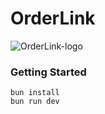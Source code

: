 # OrderLink
![OrderLink-logo](https://github.com/KaguraGateway/cafelogos-orderlink-frontend/assets/32214018/05d2f6e0-15b1-4a71-86ea-dd519b5494ad)


### Getting Started
```
bun install
bun run dev
```
